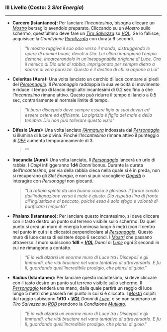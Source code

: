 ###	III Livello (Costo: 2 *Slot Energia*)
---
*	**Carcero (Istantaneo):** Per lanciare l'*Incantesimo*, bisogna cliccare un [*Mostro*](..\..\mostri.md) bersaglio avendolo preparato. Cliccando su un *Mostro* sullo schermo, quest’ultimo deve fare un [*Tiro Salvezza*](..\..\combattimento\tiri-salvezza.md) su [*VOL*](..\..\mostri\caratteristiche.md). Se lo fallisce, acquisisce la *Condizione* [*Paralizzato*](..\..\condizioni.md) con durata 6 secondi.
    >*"Il mostro ruggiva il suo odio verso il mondo, distruggendo le opere di uomini buoni, devoti a Dio. Lui allora imprigionò l’empio demone, incarcerandolo in un’inespugnabile prigione di Luce. Ora il nemico di Dio urla di rabbia, imprigionato per sempre dietro a sbarre di vera purezza. Questo è il destino di chi si oppone a Lui"*

*	**Celeritas (Aura):** Una volta lanciato un cerchio di luce compare ai piedi del [*Personaggio*](..\..\personaggio.md). Il *Personaggio* raddoppia la sua velocità di movimento e riduce il tempo di lancio degli altri incantesimi di 0.2 sec fino a che l’*Incantesimo* rimane attivo. Questo può ridurre il tempo di lancio a 0.5 sec, contrariamente al normale limite di tempo. 
    >*"Il buon discepolo deve sempre essere ligio ai suoi doveri ed essere celere ed efficiente. La pigrizia è figlia del male e della tenebra: Dio non può tollerare questo vizio"*

*	**Difesio (Aura):** Una volta lanciato [*l’Armatura*](..\..\oggetti\equipaggiabili.md) indossata dal [*Personaggio*](..\..\personaggio.md) si illumina di luce divina. Finché l’*Incantesimo* rimane attivo il punteggio di [*DEF*](..\..\combattimento\difesa.md) aumenta temporaneamente di 3. 
    >""

*	**Iracundia (Aura):** Una volta lanciato, Il [*Personaggio*](..\..\personaggio.md) lancerà un urlo di rabbia. I *Colpi* infliggeranno **1d4** *Danni* bonus. Durante la durata dell’*Incantesimo*, per via della rabbia cieca nella quale si è in preda, non si recuperano gli *Slot Energia*, e non si può raccogliere [*Oggetti*](..\..\oggetti.md)  o interagire con *Personaggi* non giocanti.
    >*"La rabbia spinta da una buona causa è gloriosa. Il furore creato dall’indignazione verso il male è giusto. Dio rispetta l’ira di fronte all’ingiustizia e al peccato, poiché essa è solo sfogo e volontà di purificare l’empietà"*

*	**Phalanx (Istantaneo):** Per lanciare questo incantesimo, si deve cliccare con il tasto destro un punto sul terreno visibile sullo schermo. Da quel punto si crea un muro di energia luminosa lungo 5 metri (con il centro nel punto in cui si è cliccato) perpendicolare al [*Personaggio*](..\..\personaggio.md). Questo muro di luce cessa di esistere dopo 6 secondi. I [*Mostri*](..\..\mostri.md) che passano attraverso il muro subiscono **1d8 + [*VOL*](..\..\personaggio\caratteristiche.md)** *Danni* di [*Luce*](..\..\combattimento\attacco.md) ogni 3 secondi in cui ne rimangono a contatto. 
    >*"E io vidi alzarsi un enorme muro di Luce tra i Discepoli e gli Immondi, che vidi bruciare nel vano tentativo di attraversarlo. E fu lì, guardando quell’incredibile prodigio, che piansi di gioia."*

*	**Radius (Istantaneo):** Per lanciare questo incantesimo, si deve cliccare con il tasto destro un punto sul terreno visibile sullo schermo. Il [*Personaggio*](..\..\personaggio.md) tenderà una mano, dalla quale partirà un raggio di luce lungo 5 metri che passerà nel punto in cui si è cliccato. I [*Mostri*](..\..\mostri.md) colpiti dal raggio subiscono  **1d10 + [*VOL*](..\..\personaggio\caratteristiche.md)** *Danni* di [*Luce*](..\..\combattimento\attacco.md), e se non superano un *Tiro Salvezza* su [*ROB*](..\..\mostri\caratteristiche.md) prendono la *Condizione* [*Mutilato*](..\..\condizioni.md). 
    >*"E io vidi alzarsi un enorme muro di Luce tra i Discepoli e gli Immondi, che vidi bruciare nel vano tentativo di attraversarlo. E fu lì, guardando quell’incredibile prodigio, che piansi di gioia."*
